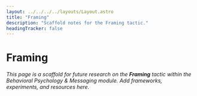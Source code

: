 ```yaml
---
layout: ../../../../layouts/Layout.astro
title: "Framing"
description: "Scaffold notes for the Framing tactic."
headingTracker: false
---
```

# Framing

_This page is a scaffold for future research on the **Framing** tactic within the Behavioral Psychology & Messaging module. Add frameworks, experiments, and resources here._
